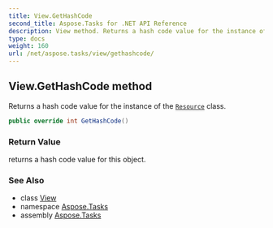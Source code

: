 ```yaml
---
title: View.GetHashCode
second_title: Aspose.Tasks for .NET API Reference
description: View method. Returns a hash code value for the instance of the Resource class
type: docs
weight: 160
url: /net/aspose.tasks/view/gethashcode/
---
```

## View.GetHashCode method

Returns a hash code value for the instance of the [`Resource`](../../resource/) class.

```csharp
public override int GetHashCode()
```

### Return Value

returns a hash code value for this object.

### See Also

* class [View](../)
* namespace [Aspose.Tasks](../../view/)
* assembly [Aspose.Tasks](../../../)


